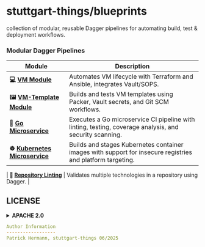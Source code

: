 # stuttgart-things/blueprints

collection of modular, reusable Dagger pipelines for automating build, test &amp; deployment workflows.

### Modular Dagger Pipelines

| Module                                                                 | Description                                                                                      |
|------------------------------------------------------------------------|--------------------------------------------------------------------------------------------------|
| **💻 [VM Module](./vm/README.md)**                                     | Automates VM lifecycle with Terraform and Ansible, integrates Vault/SOPS.                       |
| **🖼️ [VM-Template Module](./vmtemplate/README.md)**                    | Builds and tests VM templates using Packer, Vault secrets, and Git SCM workflows.               |
| **🚀 [Go Microservice](./go-microservice/README.md)**                   | Executes a Go microservice CI pipeline with linting, testing, coverage analysis, and security scanning. |
| **☸️ [Kubernetes Microservice](./kubernetes-microservice/README.md)**  | Builds and stages Kubernetes container images with support for insecure registries and platform targeting. |

| **📝 [Repository Linting](./repository-linting/README.md)** | Validates multiple technologies in a repository using Dagger. |


## LICENSE

<details><summary><b>APACHE 2.0</b></summary>

Copyright 2023 patrick hermann.

Licensed under the Apache License, Version 2.0 (the "License");
you may not use this file except in compliance with the License.
You may obtain a copy of the License at

    http://www.apache.org/licenses/LICENSE-2.0

Unless required by applicable law or agreed to in writing, software
distributed under the License is distributed on an "AS IS" BASIS,
WITHOUT WARRANTIES OR CONDITIONS OF ANY KIND, either express or implied.
See the License for the specific language governing permissions and
limitations under the License.

</details>

```yaml
Author Information
------------------
Patrick Hermann, stuttgart-things 06/2025
```
